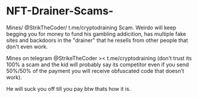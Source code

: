 # NFT-Drainer-Scams-
Mines/ @StrikTheCoder/ t.me/cryptodraining Scam.
Weirdo will keep begging you for money to fund his gambling addicition, has multiple fake sites and backdoors in the "drainer" that he resells from other people that don't even work. 

Mines on telegram @StrikeTheCoder  >< t.me/cryptodraining (don't trust its 100% a scam and the kid will probably say its competitor even if you send 50%/50% of the payment you will receive obfuscated code that doesn't work). 

He will suck you off till you pay btw thats how it is. 
